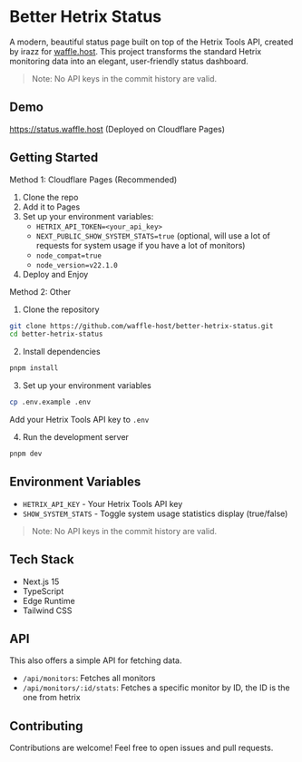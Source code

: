 # Better Hetrix Status

A modern, beautiful status page built on top of the Hetrix Tools API, created by irazz for [waffle.host](https://waffle.host). This project transforms the standard Hetrix monitoring data into an elegant, user-friendly status dashboard.

> Note: No API keys in the commit history are valid.

## Demo

https://status.waffle.host (Deployed on Cloudflare Pages)

## Getting Started

Method 1: Cloudflare Pages (Recommended)

1. Clone the repo
2. Add it to Pages
3. Set up your environment variables:
   - `HETRIX_API_TOKEN=<your_api_key>`
   - `NEXT_PUBLIC_SHOW_SYSTEM_STATS=true` (optional, will use a lot of requests for system usage if you have a lot of monitors)
   - `node_compat=true`
   - `node_version=v22.1.0`
4. Deploy and Enjoy


Method 2: Other

1. Clone the repository
```bash
git clone https://github.com/waffle-host/better-hetrix-status.git
cd better-hetrix-status
```

2. Install dependencies
```bash
pnpm install
```

3. Set up your environment variables
```bash
cp .env.example .env
```
Add your Hetrix Tools API key to `.env`

4. Run the development server
```bash
pnpm dev
```

## Environment Variables

- `HETRIX_API_KEY` - Your Hetrix Tools API key
- `SHOW_SYSTEM_STATS` - Toggle system usage statistics display (true/false)

> Note: No API keys in the commit history are valid.

## Tech Stack

- Next.js 15
- TypeScript
- Edge Runtime
- Tailwind CSS


## API

This also offers a simple API for fetching data.

- `/api/monitors`: Fetches all monitors
- `/api/monitors/:id/stats`: Fetches a specific monitor by ID, the ID is the one from hetrix


## Contributing

Contributions are welcome! Feel free to open issues and pull requests.
